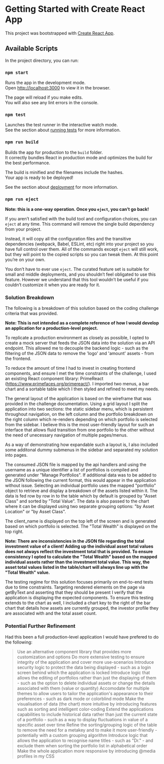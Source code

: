 # Getting Started with Create React App

This project was bootstrapped with [Create React App](https://github.com/facebook/create-react-app).

## Available Scripts

In the project directory, you can run:

### `npm start`

Runs the app in the development mode.\
Open [http://localhost:3000](http://localhost:3000) to view it in the browser.

The page will reload if you make edits.\
You will also see any lint errors in the console.

### `npm test`

Launches the test runner in the interactive watch mode.\
See the section about [running tests](https://facebook.github.io/create-react-app/docs/running-tests) for more information.

### `npm run build`

Builds the app for production to the `build` folder.\
It correctly bundles React in production mode and optimizes the build for the best performance.

The build is minified and the filenames include the hashes.\
Your app is ready to be deployed!

See the section about [deployment](https://facebook.github.io/create-react-app/docs/deployment) for more information.

### `npm run eject`

**Note: this is a one-way operation. Once you `eject`, you can’t go back!**

If you aren’t satisfied with the build tool and configuration choices, you can `eject` at any time. This command will remove the single build dependency from your project.

Instead, it will copy all the configuration files and the transitive dependencies (webpack, Babel, ESLint, etc) right into your project so you have full control over them. All of the commands except `eject` will still work, but they will point to the copied scripts so you can tweak them. At this point you’re on your own.

You don’t have to ever use `eject`. The curated feature set is suitable for small and middle deployments, and you shouldn’t feel obligated to use this feature. However we understand that this tool wouldn’t be useful if you couldn’t customize it when you are ready for it.

### Solution Breakdown

The following is a breakdown of this solution based on the coding challenge criteria that was provided.

**Note: This is not intended as a complete reference of how I would develop an application for a production-level project.**

To replicate a production environment as closely as possible, I opted to create a mock server that feeds the JSON data into the solution via an API endpoint. This allowed me to decouple the backend logic - such as the filtering of the JSON data to remove the 'logo' and 'amount' assets - from the frontend.

To reduce the amount of time I had to invest in creating frontend components, and ensure I met the time constraints of the challenge, I used an existing React component library: PrimeReact (https://www.primefaces.org/primereact/). I imported two menus, a bar chart and a sortable table which I then styled and refined to meet my needs.

The general layout of the application is based on the wireframe that was provided in the challenge documentation. Using a grid layout I split the application into two sections: the static sidebar menu, which is persistent throughout navigation, on the left column and the portfolio breakdown on the right column which re-renders depending on which portfolio is selected from the sidebar. I believe this is the most user-friendly layout for such an interface that allows fluid transition from one portfolio to the other without the need of unecessary navigation of multiple pages/menus.

As a way of demonstrating how expandable such a layout is, I also included some additonal dummy submenus in the sidebar and separated my solution into pages.

The consumed JSON file is mapped by the api handlers and using the username as a unique identifier a list of portfolios is compiled and generated under "Manage Portfolios". If additional data was to be added to the JSON following the current format, this would appear in the application without issue. Selecting an individual portfolio uses the mapped "portfolio" object to retrieve and display a breakdown of the assets listed within it. The data is fed row by row in to the table which by default is grouped by "Asset Class" and sorted by "Total Value". The data is also passed to the chart where it can be displayed using two separate grouping options: "by Asset Location" or "by Asset Class".

The client_name is displayed on the top left of the screen and is generated based on which portfolio is selected. The "Total Wealth" is displayed on the top right.

**Note: There are inconsistencies in the JSON file regarding the total investment value of a client! Adding up the individual asset total values does not always reflect the investment total that is provided. To ensure consistency I opted to calculate the "Total Wealth" based on the mapped individual assets rather than the investment total value. This way, the asset total values listed in the table/chart will always line up with the "Total Wealth" value.**

The testing regime for this solution focuses primarily on end-to-end tests due to time constraints. Targeting rendered elements on the page via getByText and asserting that they should be present I verify that the application is displaying the expected components. To ensure this testing extends to the chart as well, I included a chart key to the right of the bar chart that details how assets are currently grouped, the investor profile they are associated with and the total asset count.

### Potential Further Refinement

Had this been a full production-level application I would have prefered to do the following:

> Use an alternative component library that provides more customization and options
> Do more extensive testing to ensure integrity of the application and cover more use-scenarios
> Introduce security logic to protect the data being displayed - such as a login screen behind which the application is locked
> Introduce logic that allows the editing of portfolios rather than just the displaying of them - such as the option to delete individual assets or change the details associated with them (value or quantity)
> Accomodate for multiple themes to allow users to tailor the application's appearance to their preferences - such as dark mode or colorblind mode
> Make the visualisation of data (the chart) more intuitive by introducing features such as sorting and intelligent color-coding
> Extend the applications capabilities to include historical data rather than just the current state of a portfolio - such as a way to display fluctuations in value of a specific asset over time
> Refine the sorting/grouping logic of the table to remove the need for a metakey and to make it more user-friendly - potentially with a custom grouping algorithm
> Introduce logic that allows the application to recognise name titles - such as "Dr." - and exclude them when sorting the portfolio list in alphabetical order
> Make the whole application more responsive by introducing @media profiles in my CSS
